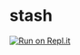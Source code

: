 # stash
[![Run on Repl.it](https://repl.it/badge/github/manugraj/stash)](https://repl.it/github/manugraj/stash)